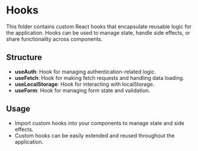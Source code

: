 # Hooks

This folder contains custom React hooks that encapsulate reusable logic for the application. Hooks can be used to manage state, handle side effects, or share functionality across components.

## Structure

- **useAuth**: Hook for managing authentication-related logic.
- **useFetch**: Hook for making fetch requests and handling data loading.
- **useLocalStorage**: Hook for interacting with localStorage.
- **useForm**: Hook for managing form state and validation.

## Usage

- Import custom hooks into your components to manage state and side effects.
- Custom hooks can be easily extended and reused throughout the application.
